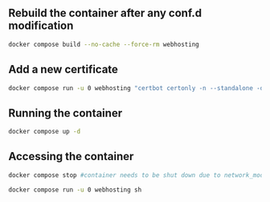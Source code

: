 ## Rebuild the container after any conf.d modification

```sh
docker compose build --no-cache --force-rm webhosting
```

## Add a new certificate

```sh
docker compose run -u 0 webhosting "certbot certonly -n --standalone -d <domain> --agree-tos --email <email>"
```

## Running the container

```sh
docker compose up -d
```

## Accessing the container

```sh
docker compose stop #container needs to be shut down due to network_mode=host

docker compose run -u 0 webhosting sh
```
